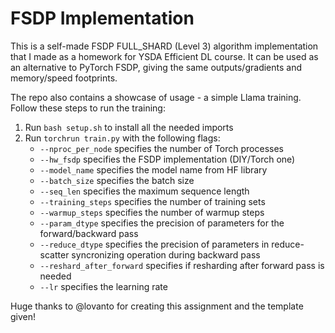 # FSDP Implementation

This is a self-made FSDP FULL_SHARD (Level 3) algorithm implementation that I made as a homework for YSDA Efficient DL course. It can be used as an alternative to PyTorch FSDP, giving the same outputs/gradients and memory/speed footprints. 

The repo also contains a showcase of usage - a simple Llama training. Follow these steps to run the training:


1. Run ```bash setup.sh``` to install all the needed imports
2. Run ```torchrun train.py``` with the following flags:
    - ```--nproc_per_node``` specifies the number of Torch processes
    - ```--hw_fsdp``` specifies the FSDP implementation (DIY/Torch one)
    - ```--model_name``` specifies the model name from HF library
    - ```--batch_size``` specifies the batch size
    - ```--seq_len``` specifies the maximum sequence length
    - ```--training_steps``` specifies the number of training sets
    - ```--warmup_steps``` specifies the number of warmup steps 
    - ```--param_dtype``` specifies the precision of parameters for the forward/backward pass
    - ```--reduce_dtype``` specifies the precision of parameters in reduce-scatter syncronizing operation during backward pass
    - ```--reshard_after_forward``` specifies if resharding after forward pass is needed
    - ```--lr``` specifies the learning rate


Huge thanks to @lovanto for creating this assignment and the template given!
